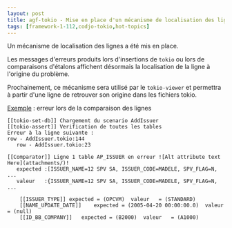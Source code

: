 ```yaml
---
layout: post
title: agf-tokio - Mise en place d'un mécanisme de localisation des lignes
tags: [framework-1-112,codjo-tokio,hot-topics]
---
```

Un mécanisme de localisation des lignes a été mis en place.

Les messages d'erreurs produits lors d'insertions de ```tokio``` ou lors de comparaisons d'étalons affichent désormais la localisation de la ligne à l'origine du problème.

Prochainement, ce mécanisme sera utilisé par le ```tokio-viewer``` et permettra à partir d'une ligne de retrouver son origine dans les fichiers tokio.

<u>Exemple</u> : erreur lors de la comparaison des lignes
```
[[tokio-set-db]] Chargement du scenario AddIssuer
[[tokio-assert]] Verification de toutes les tables
Erreur à la ligne suivante :
row - AddIssuer.tokio:144
   row - AddIssuer.tokio:23

[[Comparator]] Ligne 1 table AP_ISSUER en erreur ![Alt attribute text Here](attachments/)!
   expected :[ISSUER_NAME=12 SPV SA, ISSUER_CODE=MADELE, SPV_FLAG=N, ...
   valeur   :{ISSUER_NAME=12 SPV SA, ISSUER_CODE=MADELE, SPV_FLAG=N, ...

	[[ISSUER_TYPE]]	expected = (OPCVM)	valeur   = (STANDARD)
	[[NAME_UPDATE_DATE]]	expected = (2005-04-20 00:00:00.0)	valeur   = (null)
	[[ID_BB_COMPANY]]	expected = (B2000)	valeur   = (A1000)
```

